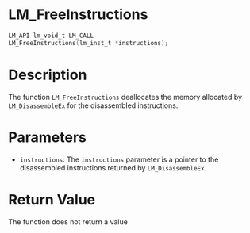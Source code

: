 # LM_FreeInstructions

```c
LM_API lm_void_t LM_CALL
LM_FreeInstructions(lm_inst_t *instructions);
```

# Description
The function `LM_FreeInstructions` deallocates the memory allocated by
`LM_DisassembleEx` for the disassembled instructions.

# Parameters
 - `instructions`: The `instructions` parameter is a pointer to the disassembled
instructions returned by `LM_DisassembleEx`

# Return Value
The function does not return a value
